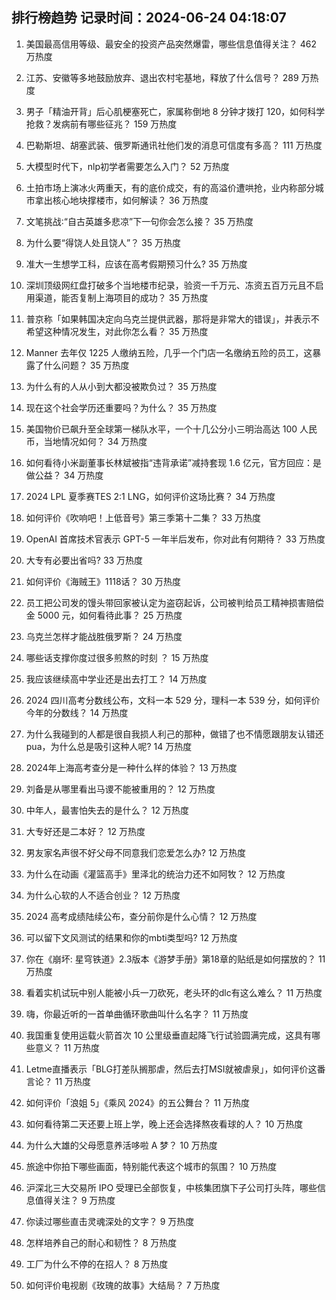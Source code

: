 
## 排行榜趋势 记录时间：2024-06-24 04:18:07
  
  1. 美国最高信用等级、最安全的投资产品突然爆雷，哪些信息值得关注？ 462 万热度
    
  2. 江苏、安徽等多地鼓励放弃、退出农村宅基地，释放了什么信号？ 289 万热度
    
  3. 男子「精油开背」后心肌梗塞死亡，家属称倒地 8 分钟才拨打 120，如何科学抢救？发病前有哪些征兆？ 159 万热度
    
  4. 巴勒斯坦、胡塞武装、俄罗斯通讯社他们发的消息可信度有多高？ 111 万热度
    
  5. 大模型时代下，nlp初学者需要怎么入门？ 52 万热度
    
  6. 土拍市场上演冰火两重天，有的底价成交，有的高溢价遭哄抢，业内称部分城市拿出核心地块撑楼市，如何解读？ 36 万热度
    
  7. 文笔挑战∶“自古英雄多悲凉”下一句你会怎么接？ 35 万热度
    
  8. 为什么要“得饶人处且饶人”？ 35 万热度
    
  9. 准大一生想学工科，应该在高考假期预习什么? 35 万热度
    
  10. 深圳顶级网红盘打破多个当地楼市纪录，验资一千万元、冻资五百万元且不启用渠道，能否复制上海项目的成功？ 35 万热度
    
  11. 普京称「如果韩国决定向乌克兰提供武器，那将是非常大的错误」，并表示不希望这种情况发生，对此你怎么看？ 35 万热度
    
  12. Manner 去年仅 1225 人缴纳五险，几乎一个门店一名缴纳五险的员工，这暴露了什么问题？ 35 万热度
    
  13. 为什么有的人从小到大都没被欺负过？ 35 万热度
    
  14. 现在这个社会学历还重要吗？为什么？ 35 万热度
    
  15. 美国物价已飙升至全球第一梯队水平，一个十几公分小三明治高达 100 人民币，当地情况如何？ 34 万热度
    
  16. 如何看待小米副董事长林斌被指“违背承诺”减持套现 1.6 亿元，官方回应：是做公益？ 34 万热度
    
  17. 2024 LPL 夏季赛TES 2:1 LNG，如何评价这场比赛？ 34 万热度
    
  18. 如何评价《吹响吧！上低音号》第三季第十二集？ 33 万热度
    
  19. OpenAI 首席技术官表示 GPT-5 一年半后发布，你对此有何期待？ 33 万热度
    
  20. 大专有必要出省吗? 33 万热度
    
  21. 如何评价《海贼王》1118话？ 30 万热度
    
  22. 员工把公司发的馒头带回家被认定为盗窃起诉，公司被判给员工精神损害赔偿金 5000 元，如何看待此事？ 25 万热度
    
  23. 乌克兰怎样才能战胜俄罗斯？ 24 万热度
    
  24. 哪些话支撑你度过很多煎熬的时刻 ？ 15 万热度
    
  25. 我应该继续高中学业还是出去打工？ 14 万热度
    
  26. 2024 四川高考分数线公布，文科一本 529 分，理科一本 539 分，如何评价今年的分数线？ 14 万热度
    
  27. 为什么我碰到的人都是很自我损人利己的那种，做错了也不情愿跟朋友认错还pua，为什么总是吸引这种人呢? 14 万热度
    
  28. 2024年上海高考查分是一种什么样的体验？ 13 万热度
    
  29. 刘备是从哪里看出马谡不能被重用的？ 12 万热度
    
  30. 中年人，最害怕失去的是什么？ 12 万热度
    
  31. 大专好还是二本好？ 12 万热度
    
  32. 男友家名声很不好父母不同意我们恋爱怎么办? 12 万热度
    
  33. 为什么在动画《灌篮高手》里泽北的统治力还不如阿牧？ 12 万热度
    
  34. 为什么心软的人不适合创业？ 12 万热度
    
  35. 2024 高考成绩陆续公布，查分前你是什么心情？ 12 万热度
    
  36. 可以留下文风测试的结果和你的mbti类型吗? 12 万热度
    
  37. 你在《崩坏: 星穹铁道》2.3版本《游梦手册》第18章的贴纸是如何摆放的？ 11 万热度
    
  38. 看着实机试玩中别人能被小兵一刀砍死，老头环的dlc有这么难么？ 11 万热度
    
  39. 嗨，你最近听的一首单曲循环歌曲叫什么名字？ 11 万热度
    
  40. 我国重复使用运载火箭首次 10 公里级垂直起降飞行试验圆满完成，这具有哪些意义？ 11 万热度
    
  41. Letme直播表示「BLG打差队搁那虐，然后去打MSI就被虐泉」，如何评价这番言论？ 11 万热度
    
  42. 如何评价「浪姐 5」《乘风 2024》的五公舞台？ 11 万热度
    
  43. 如何看待第二天还要上班上学，晚上还会选择熬夜看球的人？ 10 万热度
    
  44. 为什么大雄的父母愿意养活哆啦 A 梦？ 10 万热度
    
  45. 旅途中你拍下哪些画面，特别能代表这个城市的氛围？ 10 万热度
    
  46. 沪深北三大交易所 IPO 受理已全部恢复，中核集团旗下子公司打头阵，哪些信息值得关注？ 9 万热度
    
  47. 你读过哪些直击灵魂深处的文字？ 9 万热度
    
  48. 怎样培养自己的耐心和韧性？ 8 万热度
    
  49. 工厂为什么不停的在招人？ 8 万热度
    
  50. 如何评价电视剧《玫瑰的故事》大结局？ 7 万热度
    